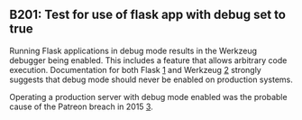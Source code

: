## B201: Test for use of flask app with debug set to true

Running Flask applications in debug mode results in the Werkzeug
debugger being enabled. This includes a feature that allows arbitrary
code execution. Documentation for both Flask
<a href="#id4" id="id1" class="footnote-reference brackets">1</a> and
Werkzeug
<a href="#id5" id="id2" class="footnote-reference brackets">2</a>
strongly suggests that debug mode should never be enabled on production
systems.

Operating a production server with debug mode enabled was the probable
cause of the Patreon breach in 2015
<a href="#id6" id="id3" class="footnote-reference brackets">3</a>.
